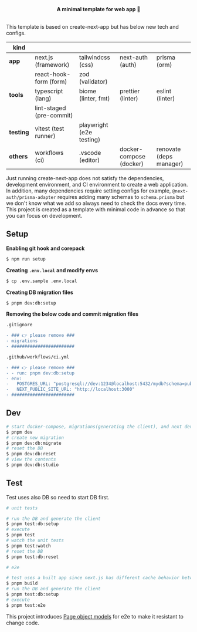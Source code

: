 <div align="center">
  <strong>️️A minimal template for web app 🎃</strong>
</div>

<br />

This template is based on create-next-app but has below new tech and configs.

| kind        |                          |                          |                         |                         |
| ----------- | ------------------------ | ------------------------ | ----------------------- | ----------------------- |
| **app**     | next.js (framework)      | tailwindcss (css)        | next-auth (auth)        | prisma (orm)            |
|             | react-hook-form (form)   | zod (validator)          |                         |                         |
| **tools**   | typescript (lang)        | biome (linter, fmt)      | prettier (linter)       | eslint (linter)         |
|             | lint-staged (pre-commit) |                          |                         |                         |
| **testing** | vitest (test runner)     | playwright (e2e testing) |                         |                         |
| **others**  | workflows (ci)           | .vscode (editor)         | docker-compose (docker) | renovate (deps manager) |

Just running create-next-app does not satisfy the dependencies, development environment, and CI environment to create a web application. In addition, many dependencies require setting configs for example, `@next-auth/prisma-adapter` requires adding many schemas to `schema.prisma` but we don't know what we add so always need to check the docs every time. This project is created as a template with minimal code in advance so that you can focus on development.

## Setup

**Enabling git hook and corepack**

```sh
$ npm run setup
```

**Creating `.env.local` and modify envs**

```sh
$ cp .env.sample .env.local
```

**Creating DB migration files**

```sh
$ pnpm dev:db:setup
```

**Removing the below code and commit migration files**

```diff
.gitignore

- ### 👉 please remove ###
- migrations
- ########################
```

```diff
.github/workflows/ci.yml

- ### 👉 please remove ###
- - run: pnpm dev:db:setup
- env:
-   POSTGRES_URL: "postgresql://dev:1234@localhost:5432/mydb?schema=public"
-   NEXT_PUBLIC_SITE_URL: "http://localhost:3000"
- ########################
```

## Dev

```sh
# start docker-compose, migrations(generating the client), and next dev
$ pnpm dev
# create new migration
$ pnpm dev:db:migrate
# reset the DB
$ pnpm dev:db:reset
# view the contents
$ pnpm dev:db:studio
```

## Test

Test uses also DB so need to start DB first.

```sh
# unit tests

# run the DB and generate the client
$ pnpm test:db:setup
# execute
$ pnpm test
# watch the unit tests
$ pnpm test:watch
# reset the DB
$ pnpm test:db:reset

# e2e

# test uses a built app since next.js has different cache behavior between development and production
$ pnpm build
# run the DB and generate the client
$ pnpm test:db:setup
# execute
$ pnpm test:e2e
```

This project introduces [Page object models](https://playwright.dev/docs/pom) for e2e to make it resistant to change code.
